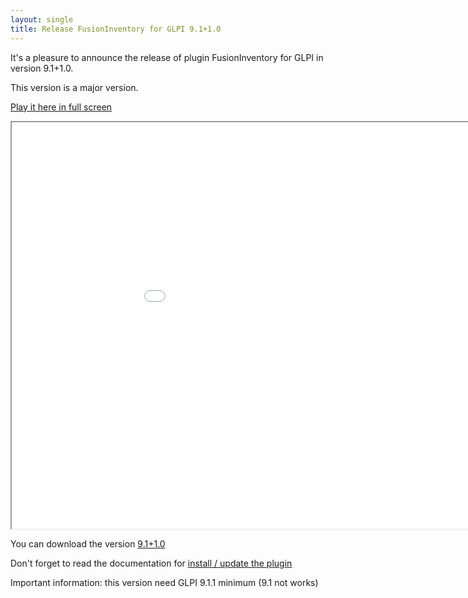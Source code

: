 ```yaml
---
layout: single
title: Release FusionInventory for GLPI 9.1+1.0
---
```


It's a pleasure to announce the release of plugin FusionInventory for GLPI in version 9.1+1.0.

This version is a major version.


<a href="/presentation/new_features_9.1+1.0/index.html" target="_blank">Play it here in full screen</a>

<iframe width="1024" height="650" marginheight="0" marginwidth="0" src="/presentation/new_features_9.1+1.0/index.html">
  Fallback text here for unsupporting browsers, of which there are scant few.
</iframe>



You can download the version [9.1+1.0](https://github.com/fusioninventory/fusioninventory-for-glpi/releases/tag/glpi9.1%2B1.0)

Don't forget to read the documentation for [install / update the plugin](https://forge.fusioninventory.org/documentation/%20FusionInventory_for_GLPI/%20%20Installation%20%26%20update/1.installation/)


Important information: this version need GLPI 9.1.1 minimum (9.1 not works)


